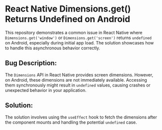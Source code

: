 # React Native Dimensions.get() Returns Undefined on Android

This repository demonstrates a common issue in React Native where `Dimensions.get('window')` or `Dimensions.get('screen')` returns `undefined` on Android, especially during initial app load.  The solution showcases how to handle this asynchronous behavior correctly.

## Bug Description:

The `Dimensions` API in React Native provides screen dimensions. However, on Android, these dimensions are not immediately available.  Accessing them synchronously might result in `undefined` values, causing crashes or unexpected behavior in your application.

## Solution:

The solution involves using the `useEffect` hook to fetch the dimensions after the component mounts and handling the potential `undefined` case.